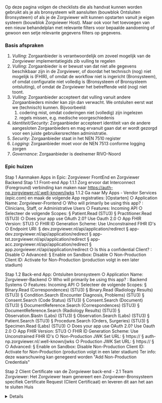 
Op deze pagina volgen de checklists die als handvat kunnen worden gebruikt als je als bronsysteem wilt aansluiten (bouwblok Ontsluiten Bronsysteem) of als je de Zorgviewer wilt kunnen opstarten vanuit je eigen systeem (bouwblok Zorgviewer Host).
Maar ook voor het toevoegen van een nieuw behandelplan met relevante filters voor bepaalde aandoening of gewoon een setje relevante gegevens filters op gegevens.

### Basis afspraken

1. *Vulling*: Zorgaanbieder is verantwoordelijk om zoveel mogelijk van de Zorgviewer implementatiegids zib vulling te regelen
1. *Vulling*: Zorgaanbieder is er bewust van dat niet alle gegevens beschikbaar zijn in de Zorgviewer, of doordat het technisch (nog) niet mogelijk is (FHIR), of omdat de workflow niet is ingericht (Bronsysteem), of omdat configuratie niet volledig is (Bronsysteem of Bronsysteem ontsluiting), of omdat de Zorgviewer het betreffende veld (nog) niet toont.
1. *Vulling*: Zorgaanbieder accepteert dat vulling vanuit andere Zorgaanbieders minder kan zijn dan verwacht. We ontsluiten eerst wat we (technisch) kunnen. Bijvoorbeeld:
    1. codering mist, omdat coderingen niet (volledig) zijn ingelezen 
    1. regels missen, e.g. medische voorgeschiedenis
1. *Identiteit/Security*: Zorgaanbieder accepteert identiteit van de andere aangesloten Zorgaanbieders en mag ervanuit gaan dat er wordt gezorgd voor een juiste gebruikersrechten administratie.
1. *Security*: Zorgaanbieder staat in het NEN 7510 register
1. *Logging*: Zorgaanbieder moet voor de NEN 7513 conforme logging zorgen
1. *Governance*: Zorgaanbieder is deelnemer RIVO-Noord

### Epic huizen

Stap 1 Aanmaken Apps in Epic: Zorgviewer FrontEnd en Zorgviewer Backend
Stap 1.1 Front-end App
	1.1.1 Zorg ervoor dat Interconnect (Foreground) verbinding kan maken naar https://auth-np.zorgviewer.nl/.well-known/jwks
	1.1.2 Ga naar My Apps - Vendor Services (epic.com) en maak de volgende App registraties:
    [Opstarten]
		○ Application Name: Zorgviewer-Frontend
		○ Who will primarily be using this app? : Clinicians, Staff, or Administrative Users
		○ Features: Incoming API
		○ Selecteer de volgende Scopes:
			§ Patient.Read (STU3)
			§ Practitioner.Read (STU3)
		○ Does your app use OAuth 2.0? Use Oauth 2.0
		○ App FHIR Version: STU3
		○ FHIR ID Generation Scheme: Use Unconstrained FIHR ID's
		○ Endpoint URI:
			§ dev.zorgviewer.nl/api/application/redirect
			§ app-dev.zorgviewer.nl/api/application/redirect
			§ app-tst.zorgviewer.nl/api/application/redirect
			§ app-acc.zorgviewer.nl/api/application/redirect
			§ app.zorgviewer.nl/api/application/redirect
		○ Is this a confidential Client? : Disable
		○ Advanced:
			§ Enable on Sandbox: Disable
		○ Non-Production Client ID: Activate for Non-Production
			(production volgt in een later stadium)

Stap 1.2 Back-end App: Ontsluiten bronsysteem
		○ Application Name: Zorgviewer-Backend
		○ Who will primarily be using this app? : Backend Systems
		○ Features: Incoming API
		○ Selecteer de volgende Scopes:
			§ Binary.Read (Correspondences) (STU3)
			§ Binary.Read (Radiology Results) (STU3)
			§ Condition.Search (Encounter Diagnosis, Problems) (STU3)
			§ Consent.Search (Code Status) (STU3)
			§ Consent.Search (Document) (STU3)
			§ DocumentReference.Search (Correspondences) (STU3)
			§ DocumentReference.Search (Radiology Results) (STU3)
			§ Observation.$lastn (Labs) (STU3)
			§ Observation.Search (Labs) (STU3)
			§ Patient.Search (STU3)
			§ Procedure.Search (Orders, Surgeries) (STU3)
			§ Specimen.Read (Labs) (STU3)
		○ Does your app use OAuth 2.0? Use Oauth 2.0
		○ App FHIR Version: STU3
		○ FHIR ID Generation Scheme: Use Unconstrained FIHR ID's
		○ Non-Production JWK Set URL: 
			§ https:// 
			§ auth-np.zorgviewer.nl/.well-known/jwks
		○ Production JWK Set URL: 
			§ https:// 
			§ <voorlopig leeg laten>
		○ Advanced:
			§ Enable on Sandbox: Disable
		Non-Production Client ID: Activate for Non-Production
			(production volgt in een later stadium)
        Ter info: deze waarschuwing kan genegeerd worden "Add Non-Production Credentials"

Stap 2 Client Certificate van de Zorgviewer back-end
	- 2.1 Team Zorgviewer: Het Zorgviewer team genereert een Zorgviewer-Bronsysteem specifiek Certificate Request (Client Certificaat) en leveren dit aan het aan te sluiten Huis <details nog invoegen>
	- 2.2 Op basis van het door Zorgviewer gegenereerde CSR, vraag een Client Certificaat aan. Dit mag een Publieke CA zijn, maar mag ook uitgegeven zijn door een Interne CA. Het genereerde 
		○ Deel het Certificaat met team Zorgviewer via ???.
	- 2.3 Team Zorgviewer: PFX genereren op basis van Private Key + Gegenereerde Certificaat en opnemen in de Zorgviewer KeyVault

Stap 3 Parallel kan het volgende worden geregeld
	- 3.1 Maak een backend User (EMP) aan met de volgende security points:
		- EpicCare Ambulatory security point 1-Patient Search/Select
		- EpicCare Ambulatory security point 16-Chart Review
		- EpicCare Ambulatory security point 54-Demographics
		- EpicCare Ambulatory security point 94-Chart Review – Order Tabs
		- EpicCare Ambulatory security point 111-Problem List
		- EpicCare Ambulatory security point 176-Review Procedure Reports
		- EpicCare Ambulatory security point 262-View Only Demographics
		- EpicCare Ambulatory security point 311-Order Review
		- EpicCare Ambulatory security point 333-Results Review
		- EpicCare Inpatient security point 4-Results Review
		- EpicCare Inpatient security point 5-Patient Summary
		- EpicCare Inpatient security point 6-Demographics
		- EpicCare Inpatient security point 7-Chart Review
		- EpicCare Inpatient security point 8-View Only Demographics
		- EpicCare Inpatient security point 12-Order Review
		- EpicCare Inpatient security point 13-Problem List
		- EpicCare Inpatient security point 184-View Procedure Reports
		- Nurse Triage/Call Management security point 902-Chart Review
		- Nurse Triage/Call Management security point 903-Demographics
		- MyChart - Hyperspace User security point 47 – Third Party View Questionnaires
		- Care Everywhere security point 4-View Documents
		- Cadence security point 5105-Edit Patient Record
		- Cadence security point 5201-Open Patient Record
		- EpicCare security point 35-Create New Patient
		- Identity security point 1-Create Record
		! Let op: wanneer meer informatie (zibs) worden gedeeld, kan het zijn dat er aanvullende security points nodig zijn.

Stap 4: Configureren EndPoints
	- (OPTIONEEL) Patiënttoestemmingscheck bouwen in broker (note: in stap 12 van sequence diagram)
		○ In Epic: Ga naar Documenttype administratie: mapping van het Toestemmingsformulier onder de DocType Group van Patiënttoestemming
	- Moet nog aangevuld worden - Interconnect config + url's
	- Moet nog aangevuld worden - FHIR endpoint (interconnect) > client id koppelen aan emp (epic manual)
	- Huis: Ontsluiten van Frontend en Backend end-points via broker naar internet en vervolgens de Zorgviewer IP-reeks 20.160.37.56/31 in de ACL van de Firewall (etc) opnemen zodat de Zorgviewer kan communiceren (HTTPS) met de endpoints.
	- Endpoint ontsluiten
		○ Client Certificaat controle op BackendEndpoint
	- Aanleveren aan Zorgviewer volgende gegevens:
		○ Client ID's
		○ Backend (base en token) Endpoints URL's backend
		○ ISS URL frontend

Stap 5: Hyperspace configuratie Opstarten Zorgviewer
	- Uitvoeren van de Epic Checklist BgZ VIPP5 voor de zorginformatiebouwstenen in scope
	- FDI record maken voor de Zorgviewer
        Gebruik Naming Convention van eigen organisatie
        Type: PACS[1]
        Model Record: SMART ON FHIR
        Patient ID Type: MDN

        Intellation Mnemonic Values:
        1 URL: https://dev.zorgviewer.nl/api/application/launch
        2 Protected: 1
        3 ClientID: <eigen clientID>
        4 Launchtype: 6
        5 Context: mrn=%PATID%&provid=%USERPROVID%&userid=%EPICUSERID%&userfhirid=%EPICUSERFHIRID%
        7 Useedgebrowser: 1
    - Knop (E2U) maken voor het kunnen opstarten van de Zorgviewer
        Plaats de knop in de patiëntencontext en respecteer hierbij eigen Break-the-Glass regels
        Knop is dan alleen beschikbaar wanneer iemand in een (poli)klinisch contact van een patiënt kan

Stap 6: Testen van de volledige bouw

### Chipsoft huizen

#### Ontsluiten bronsysteem 

1. Regel Zorgplatform contract, specifiek voor de BgZ en Documenten Services van de [Digital-Care API](https://developer.zorgplatform.online/digital-care)
1. OID's voor Zorgplatform ontsluiting en HiX Webintegratie activiteitendefinities
    * 2.16.840.1.113883.2.4.3.213.1.3 = Test Zorgviewer
    * 2.16.840.1.113883.2.4.3.213.1.2 = Acceptatie Zorgviewer
    * 2.16.840.1.113883.2.4.3.213.1.1 = Productie Zorgviewer
1. Eerste keer FHIR ontsluiting toepassen: Aanzetten / synchroniseren Zorgplatform

#### Opstarten van de Zorgviewer vanuit eigen EPD

1. Webintegratie configureren in HiX

### Topicus huizen met VIPLive

#### Ontsluiten bronsysteem 
1. ...

#### Opstarten van de Zorgviewer vanuit eigen EPD
1. ...

### Verbinding en TLS Certificaten

1. [NCSC ICT-beveiligingsrichtlijnen voor Transport Layer Security (TLS)](https://www.ncsc.nl/documenten/publicaties/2021/januari/19/ict-beveiligingsrichtlijnen-voor-transport-layer-security-2.1)
1. ?? Eisen?
1. ?? Waar kan/moet je de Client en Server aanvragen?
1. ...

### Behandelplan / zorgpad / zorgproces

1. Maak uitwerking volgend RadB analysesheet / ZiRA...
1. Installeer in Behandelplan bouwblok
